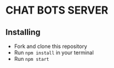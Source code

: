 # CHAT BOTS SERVER

## Installing
* Fork and clone this repository
* Run `npm install` in your terminal
* Run `npm start`
